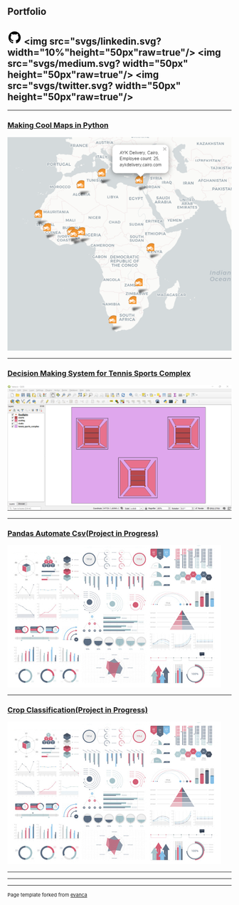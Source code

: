 ## Portfolio
## <img src="svgs/github.svg?raw=true">  <img src="svgs/linkedin.svg?width="10%"height="50px"raw=true"/>  <img src="svgs/medium.svg? width="50px" height="50px"raw=true"/> <img src="svgs/twitter.svg? width="50px" height="50px"raw=true"/> 
---

### [Making Cool Maps in Python](/coolmaps)
<img src="images/snapshot for portfo cool maps.png?raw=true"/>

---
### [Decision Making System for Tennis Sports Complex](/tennissportscomplex)
<img src="images/QGIS screenshot showing the 5 layers.png?raw=true"/>

---
### [Pandas Automate Csv(Project in Progress)]()
<img src="images/dummy_thumbnail.jpg?raw=true"/>

---
### [Crop Classification(Project in Progress)](http://example.com/)
<img src="images/dummy_thumbnail.jpg?raw=true"/>

---

<!--[Project 3 Title](http://example.com/) -->
<!--[Project 4 Title](http://example.com/) -->
<!--[Project 5 Title](http://example.com/) -->

---




---
<p style="font-size:11px">Page template forked from <a href="https://github.com/evanca/quick-portfolio">evanca</a></p>
<!-- Remove above link if you don't want to attibute -->
